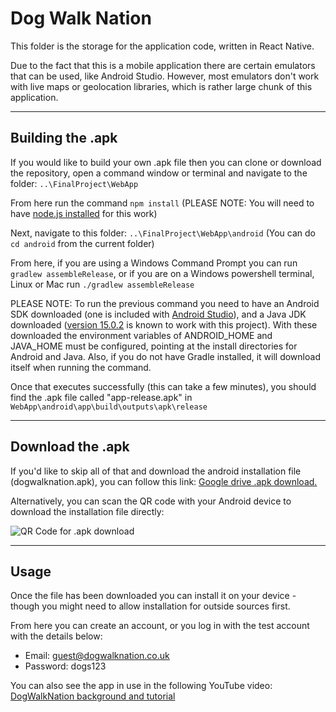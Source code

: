 # Dog Walk Nation
This folder is the storage for the application code, written in React Native.

Due to the fact that this is a mobile application there are certain emulators that can be used, like Android Studio. However, most emulators don't work with live maps or geolocation libraries, which is rather large chunk of this application.

--- 
## Building the .apk
If you would like to build your own .apk file then you can clone or download the repository, open a command window or terminal and navigate to the folder:  `..\FinalProject\WebApp`

From here run the command `npm install` (PLEASE NOTE: You will need to have [node.js installed](https://nodejs.org/en/download/) for this work)

Next, navigate to this folder: `..\FinalProject\WebApp\android` (You can do `cd android` from the current folder)

From here, if you are using a Windows Command Prompt you can run `gradlew assembleRelease`, or if you are on a Windows powershell terminal, Linux or Mac run `./gradlew assembleRelease`

PLEASE NOTE: To run the previous command you need to have an Android SDK downloaded (one is included with [Android Studio](https://developer.android.com/studio)), and a Java JDK downloaded ([version 15.0.2](https://www.oracle.com/java/technologies/javase/jdk15-archive-downloads.html) is known to work with this project). With these downloaded the environment variables of ANDROID_HOME and JAVA_HOME must be configured, pointing at the install directories for Android and Java. Also, if you do not have Gradle installed, it will download itself when running the command.

Once that executes successfully (this can take a few minutes), you should find the .apk file called "app-release.apk" in `WebApp\android\app\build\outputs\apk\release`

---
## Download the .apk

If you'd like to skip all of that and download the android installation file (dogwalknation.apk), you can follow this link: [Google drive .apk download.](https://drive.google.com/file/d/1_7RQD57YDIgTfcys1f0lZFpkUGD1JTjU/view?usp=sharing)

Alternatively, you can scan the QR code with your Android device to download the installation file directly:

![QR Code for .apk download](https://github.com/Frankles143/FinalProject/blob/master/Resources/ReadMe%20Images/QR%20link%20to%20APK.png)

---

## Usage

Once the file has been downloaded you can install it on your device - though you might need to allow installation for outside sources first. 

From here you can create an account, or you log in with the test account with the details below: 

- Email: guest@dogwalknation.co.uk
- Password: dogs123

You can also see the app in use in the following YouTube video: [DogWalkNation background and tutorial](https://youtu.be/AsMSlC0MD_w)